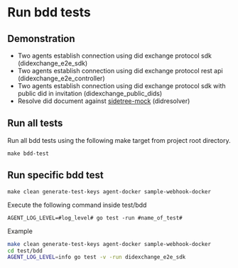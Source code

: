 # Run bdd tests

## Demonstration
- Two agents establish connection using did exchange protocol sdk (didexchange_e2e_sdk)
- Two agents establish connection using did exchange protocol rest api (didexchange_e2e_controller)
- Two agents establish connection using did exchange protocol sdk with public did in invitation (didexchange_public_dids)
- Resolve did document against [sidetree-mock](https://github.com/trustbloc/sidetree-mock)  (didresolver)


## Run all tests
Run all bdd tests using the following make target from project root directory.

`make bdd-test`

## Run specific bdd test
`make clean generate-test-keys agent-docker sample-webhook-docker`

Execute the following command inside test/bdd

`AGENT_LOG_LEVEL=#log_level# go test -run #name_of_test#`

Example
```bash
make clean generate-test-keys agent-docker sample-webhook-docker
cd test/bdd
AGENT_LOG_LEVEL=info go test -v -run didexchange_e2e_sdk
```
